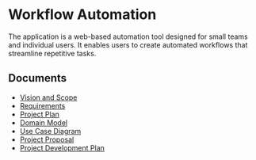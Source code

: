 <h1>Workflow Automation</h1>

<a>The application is a web-based automation tool designed for small teams and individual users. It enables users to create automated workflows that streamline repetitive tasks.</a>

<h2>Documents</h2>

- [Vision and Scope]()
- [Requirements]()
- [Project Plan]()
- [Domain Model]()
- [Use Case Diagram]()
- [Project Proposal](https://docs.google.com/document/d/1bkid4DuUEVvUOlZlwN-5G6HXH3dDwOP_L2NB2wT2V-k/edit)
- [Project Development Plan]()
